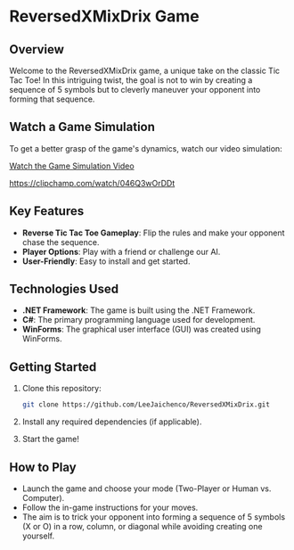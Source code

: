 # ReversedXMixDrix Game

## Overview

Welcome to the ReversedXMixDrix game, a unique take on the classic Tic Tac Toe! In this intriguing twist, the goal is not to win by creating a sequence of 5 symbols but to cleverly maneuver your opponent into forming that sequence.

## Watch a Game Simulation

To get a better grasp of the game's dynamics, watch our video simulation:

[Watch the Game Simulation Video](ReversedXMixDrix.mp4)

https://clipchamp.com/watch/046Q3wOrDDt

## Key Features

- **Reverse Tic Tac Toe Gameplay**: Flip the rules and make your opponent chase the sequence.
- **Player Options**: Play with a friend or challenge our AI.
- **User-Friendly**: Easy to install and get started.

## Technologies Used

- **.NET Framework**: The game is built using the .NET Framework.
- **C#**: The primary programming language used for development.
- **WinForms**: The graphical user interface (GUI) was created using WinForms.

## Getting Started

1. Clone this repository:

   ```bash
   git clone https://github.com/LeeJaichenco/ReversedXMixDrix.git
   ```

2. Install any required dependencies (if applicable).

3. Start the game!

## How to Play

- Launch the game and choose your mode (Two-Player or Human vs. Computer).
- Follow the in-game instructions for your moves.
- The aim is to trick your opponent into forming a sequence of 5 symbols (X or O) in a row, column, or diagonal while avoiding creating one yourself.
